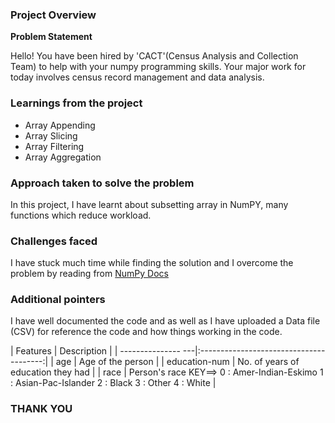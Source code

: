 ### Project Overview

 **Problem Statement** 

Hello!
You have been hired by 'CACT'(Census Analysis and Collection Team) to help with your numpy programming skills. Your major work for today involves census record management and data analysis.


### Learnings from the project

 - Array Appending
- Array Slicing
- Array Filtering
- Array Aggregation


### Approach taken to solve the problem

 In this project, I have learnt about subsetting array in NumPY,  many functions which reduce workload.


### Challenges faced

 I have stuck much time while finding the solution and I overcome the problem by reading from [NumPy Docs](https://numpy.org/doc)


### Additional pointers

 I have well documented the code and as well as  I have uploaded a Data file (CSV)  for reference the code and how things working in the code.
 
| Features           |               Description               |
| --------------- ---|:---------------------------------------:|
| age                |              Age of the person          |
| education-num      |   No. of years of education they had    |
| race               | Person's race
KEY==> 0 : Amer-Indian-Eskimo
1 : Asian-Pac-Islander
2 : Black
3 : Other
4 : White     |

### THANK YOU


